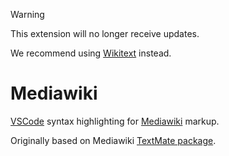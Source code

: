 > [!WARNING]
> This extension will no longer receive updates.
>
> We recommend using [Wikitext](https://marketplace.visualstudio.com/items?itemName=RoweWilsonFrederiskHolme.wikitext) instead.

# Mediawiki

[VSCode](https://code.visualstudio.com/) syntax highlighting for [Mediawiki](https://www.mediawiki.org) markup.

Originally based on Mediawiki [TextMate package](https://github.com/textmate/mediawiki.tmbundle).
